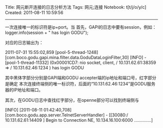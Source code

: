 Title: 网元断开连接的日志分析方法
Tags: 网元;连接
Notebook: t[t/j/o/y/c]
Created: 2011-08-11 10:59:56

------

一次连接唯一的标识符是ip+port。当 
 首先，GAPI的日志中要有session，例如： 
  logger.info(session + " has login GODU"); 

 对应的日志输出为： 

 2011-07-31 15:55:02,859 [pool-5-thread-1248] [com.boco.godu.gapi.mina.filter.data.GoduDataLoginFilter,30] [INFO] - [pool-1-thread-11332] (0x00001CD7: nio socket, client, / 10.131.62.61:38359 => / 10.131.62.46:1234 ) has login GODU 

 其中黑体字部分分别是GAPI端和GODU accepter端的ip地址和端口号，红字部分是确定 本次连接终端侧的唯一标识符，后面的“10.131.62.46:1234”是GODU服务器的IP地址和端口。 

 

 其次，在GODU日志中查找红字部分，在openne部分可以找到终端侧与 

 

 [INFO] [2011-08-11 01:42:40,708] [com.boco.godu.app.server.TelnetServerHandler] - [[30080:/ 10.131.62.61:14409 ] Begin to Connection NE, 10.134.16.100:6000 ..............]